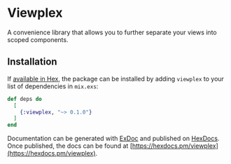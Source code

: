# Viewplex

A convenience library that allows you to further separate your views into scoped components.

## Installation

If [available in Hex](https://hex.pm/docs/publish), the package can be installed
by adding `viewplex` to your list of dependencies in `mix.exs`:

```elixir
def deps do
  [
    {:viewplex, "~> 0.1.0"}
  ]
end
```

Documentation can be generated with [ExDoc](https://github.com/elixir-lang/ex_doc)
and published on [HexDocs](https://hexdocs.pm). Once published, the docs can
be found at [https://hexdocs.pm/viewplex](https://hexdocs.pm/viewplex).
